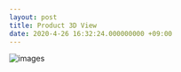 ```yaml
---
layout: post
title: Product 3D View
date: 2020-4-26 16:32:24.000000000 +09:00
---
```


![images](https://github.com/WalsonXie/walsonxie.github.io/assets/images/1.gif)


